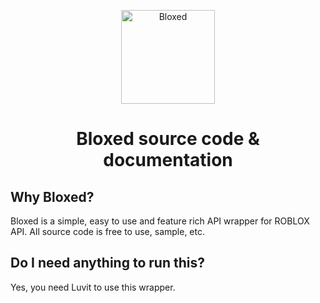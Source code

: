 <p align="center">
<a href="https://github.com/LuauProgrammer/Bloxed"><img src="https://cdn.discordapp.com/attachments/830220362326999041/876138220428095510/bloxed2.png" alt="Bloxed" height="150" /></a>
</p>


<h1 align="center">Bloxed source code & documentation</a></h1>

## Why Bloxed?

Bloxed is a simple, easy to use and feature rich API wrapper for ROBLOX API. All source code is free to use, sample, etc. 

## Do I need anything to run this?

Yes, you need Luvit to use this wrapper.

